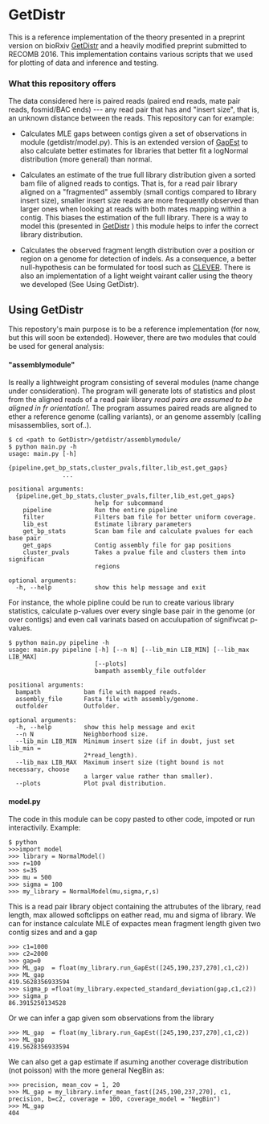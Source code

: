 GetDistr
========

This is a reference implementation of the theory presented in a preprint version on bioRxiv [GetDistr](http://biorxiv.org/content/biorxiv/early/2015/08/04/023929.full.pdf) and a heavily modified preprint submitted to RECOMB 2016. This implementation contains various scripts that we used for plotting of data and inference and testing. 


### What this repository offers
The data considered here is paired reads (paired end reads, mate pair reads, fosmid/BAC ends) --- any read pair that has and "insert size", that is, an unknown distance between the reads. This repository can for example:


* Calculates MLE gaps between contigs given a set of observations in module (getdistr/model.py). This is an extended version of [GapEst](http://www.ncbi.nlm.nih.gov/pubmed/22923455) to also calculate better estimates for libraries that better fit a logNormal distribution (more general)  than normal.

* Calculates an estimate of the true full library distribution given a sorted bam file of aligned reads to contigs. That is, for a read pair library aligned on a "fragmented" assembly (small contigs compared to library insert size), smaller insert size reads are more frequently observed than larger ones when looking at reads with both mates mapping within a contig. This biases the estimation of the full library. There is a way to model this (presented in [GetDistr](http://biorxiv.org/content/biorxiv/early/2015/08/04/023929.full.pdf) ) this module helps to infer the correct library distribution.

* Calculates the observed fragment length distribution over a position or region on a genome for detection of indels. As a consequence, a better null-hypothesis can be formulated for toosl such as [CLEVER](http://bioinformatics.oxfordjournals.org/content/early/2012/10/11/bioinformatics.bts566.abstract). There is also an implementation of a light weight vairant caller using the theory we developed (See Using GetDistr).


Using GetDistr
-------------------------

This repostory's main purpose is to be a reference implementation (for now, but this will soon be extended). However, there are two modules that could be used for general analysis:

#### "assemblymodule"

Is really a lightweight program consisting of several modules (name change under consideration). The program will generate lots of statistics and plost from the aligned reads of a read pair library <em>read pairs are assumed to be aligned in fr orientation!</em>. The program assumes paired reads are aligned to ether a reference genome (calling variants), or an genome assembly (calling misassemblies, sort of..).

	$ cd <path to GetDistr>/getdistr/assemblymodule/
	$ python main.py -h
	usage: main.py [-h]
	               {pipeline,get_bp_stats,cluster_pvals,filter,lib_est,get_gaps}
	               ...

	positional arguments:
	  {pipeline,get_bp_stats,cluster_pvals,filter,lib_est,get_gaps}
	                        help for subcommand
	    pipeline            Run the entire pipeline
	    filter              Filters bam file for better uniform coverage.
	    lib_est             Estimate library parameters
	    get_bp_stats        Scan bam file and calculate pvalues for each base pair
	    get_gaps            Contig assembly file for gap positions
	    cluster_pvals       Takes a pvalue file and clusters them into significan
	                        regions

	optional arguments:
	  -h, --help            show this help message and exit

For instance, the whole pipline could be run to create various library statistics, calculate p-values over every single base pair in the genome (or over contigs) and even call varinats based on acculupation of signifivcat p-values. 

	$ python main.py pipeline -h
	usage: main.py pipeline [-h] [--n N] [--lib_min LIB_MIN] [--lib_max LIB_MAX]
	                        [--plots]
	                        bampath assembly_file outfolder

	positional arguments:
	  bampath            bam file with mapped reads.
	  assembly_file      Fasta file with assembly/genome.
	  outfolder          Outfolder.

	optional arguments:
	  -h, --help         show this help message and exit
	  --n N              Neighborhood size.
	  --lib_min LIB_MIN  Minimum insert size (if in doubt, just set lib_min =
	                     2*read_length).
	  --lib_max LIB_MAX  Maximum insert size (tight bound is not necessary, choose
	                     a larger value rather than smaller).
	  --plots            Plot pval distribution.


#### model.py 

The code in this module can be copy pasted to other code, impoted or run interactivily. Example:

	$ python
	>>>import model
	>>> library = NormalModel()
	>>> r=100
	>>> s=35
	>>> mu = 500
	>>> sigma = 100
	>>> my_library = NormalModel(mu,sigma,r,s)

This is a read pair library object containing the attrubutes of the library, read length, max allowed softclipps on eather read, mu and sigma of library. We can for instance calculate MLE of expactes mean fragment length given two contig sizes and and a gap

	>>> c1=1000
	>>> c2=2000
	>>> gap=0
	>>> ML_gap  = float(my_library.run_GapEst([245,190,237,270],c1,c2))
	>>> ML_gap
	419.5628356933594
	>>> sigma_p =float(my_library.expected_standard_deviation(gap,c1,c2))
	>>> sigma_p
	86.3915250134528

Or we can infer a gap given som observations from the library

	>>> ML_gap  = float(my_library.run_GapEst([245,190,237,270],c1,c2))
	>>> ML_gap
	419.5628356933594

We can also get a gap estimate if asuming another coverage distribution (not poisson) with the more general NegBin as:
	
	>>> precision, mean_cov = 1, 20
	>>> ML_gap = my_library.infer_mean_fast([245,190,237,270], c1, precision, b=c2, coverage = 100, coverage_model = "NegBin")
	>>> ML_gap
	404


